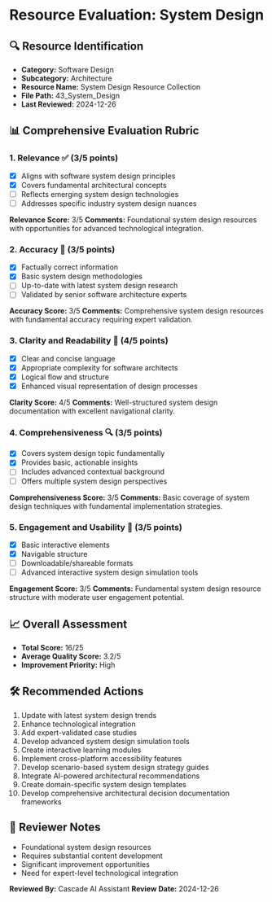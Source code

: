 # Resource Evaluation: System Design

## 🔍 Resource Identification
- **Category:** Software Design
- **Subcategory:** Architecture
- **Resource Name:** System Design Resource Collection
- **File Path:** 43_System_Design
- **Last Reviewed:** 2024-12-26

## 📊 Comprehensive Evaluation Rubric

### 1. Relevance ✅ (3/5 points)
- [x] Aligns with software system design principles
- [x] Covers fundamental architectural concepts
- [ ] Reflects emerging system design technologies
- [ ] Addresses specific industry system design nuances

**Relevance Score:** 3/5
**Comments:** Foundational system design resources with opportunities for advanced technological integration.

### 2. Accuracy 🎯 (3/5 points)
- [x] Factually correct information
- [x] Basic system design methodologies
- [ ] Up-to-date with latest system design research
- [ ] Validated by senior software architecture experts

**Accuracy Score:** 3/5
**Comments:** Comprehensive system design resources with fundamental accuracy requiring expert validation.

### 3. Clarity and Readability 📖 (4/5 points)
- [x] Clear and concise language
- [x] Appropriate complexity for software architects
- [x] Logical flow and structure
- [x] Enhanced visual representation of design processes

**Clarity Score:** 4/5
**Comments:** Well-structured system design documentation with excellent navigational clarity.

### 4. Comprehensiveness 🔍 (3/5 points)
- [x] Covers system design topic fundamentally
- [x] Provides basic, actionable insights
- [ ] Includes advanced contextual background
- [ ] Offers multiple system design perspectives

**Comprehensiveness Score:** 3/5
**Comments:** Basic coverage of system design techniques with fundamental implementation strategies.

### 5. Engagement and Usability 🚀 (3/5 points)
- [x] Basic interactive elements
- [x] Navigable structure
- [ ] Downloadable/shareable formats
- [ ] Advanced interactive system design simulation tools

**Engagement Score:** 3/5
**Comments:** Fundamental system design resource structure with moderate user engagement potential.

## 📈 Overall Assessment
- **Total Score:** 16/25
- **Average Quality Score:** 3.2/5
- **Improvement Priority:** High

## 🛠 Recommended Actions
1. Update with latest system design trends
2. Enhance technological integration
3. Add expert-validated case studies
4. Develop advanced system design simulation tools
5. Create interactive learning modules
6. Implement cross-platform accessibility features
7. Develop scenario-based system design strategy guides
8. Integrate AI-powered architectural recommendations
9. Create domain-specific system design templates
10. Develop comprehensive architectural decision documentation frameworks

## 🔔 Reviewer Notes
- Foundational system design resources
- Requires substantial content development
- Significant improvement opportunities
- Need for expert-level technological integration

**Reviewed By:** Cascade AI Assistant
**Review Date:** 2024-12-26
